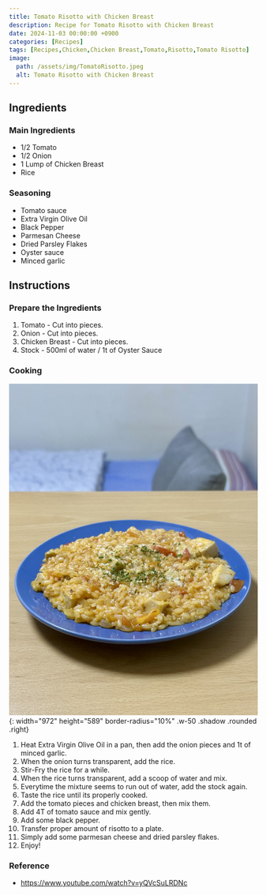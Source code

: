 ```yaml
---
title: Tomato Risotto with Chicken Breast
description: Recipe for Tomato Risotto with Chicken Breast
date: 2024-11-03 00:00:00 +0900
categories: [Recipes]
tags: [Recipes,Chicken,Chicken Breast,Tomato,Risotto,Tomato Risotto]
image:
  path: /assets/img/TomatoRisotto.jpeg
  alt: Tomato Risotto with Chicken Breast
---
```


## Ingredients

### Main Ingredients
- 1/2 Tomato
- 1/2 Onion
- 1 Lump of Chicken Breast
- Rice

### Seasoning
- Tomato sauce
- Extra Virgin Olive Oil
- Black Pepper
- Parmesan Cheese
- Dried Parsley Flakes
- Oyster sauce
- Minced garlic

## Instructions

### Prepare the Ingredients

1. Tomato - Cut into pieces.
2. Onion - Cut into pieces.
3. Chicken Breast - Cut into pieces.
4. Stock - 500ml of water / 1t of Oyster Sauce

### Cooking

![Desktop View](/assets/img/TomatoRisotto2.jpeg){: width="972" height="589" border-radius="10%" .w-50 .shadow .rounded .right}

1. Heat Extra Virgin Olive Oil in a pan, then add the onion pieces and 1t of minced garlic.
2. When the onion turns transparent, add the rice.
3. Stir-Fry the rice for a while. 
4. When the rice turns transparent, add a scoop of water and mix. 
5. Everytime the mixture seems to run out of water, add the stock again. 
6. Taste the rice until its properly cooked.
7. Add the tomato pieces and chicken breast, then mix them.
8. Add 4T of tomato sauce and mix gently.
9. Add some black pepper. 
10. Transfer proper amount of risotto to a plate.
11. Simply add some parmesan cheese and dried parsley flakes.
12. Enjoy!

### Reference
- https://www.youtube.com/watch?v=yQVcSuLRDNc